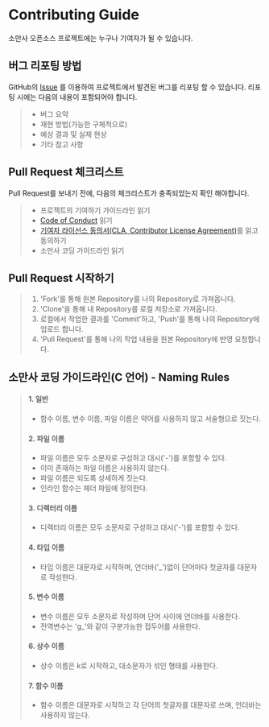 Contributing Guide
==================
소만사 오픈소스 프로젝트에는 누구나 기여자가 될 수 있습니다.

버그 리포팅 방법
-----------
GitHub의 [Issue]() 를 이용하여 프로젝트에서 발견된 버그를 리포팅 할 수 있습니다. 
리포팅 시에는 다음의 내용이 포함되어야 합니다.
>* 버그 요약
>* 재현 방법(가능한 구체적으로)
>* 예상 결과 및 실제 현상
>* 기타 참고 사항

Pull Request 체크리스트
-------------------------
Pull Request를 보내기 전에, 다음의 체크리스트가 충족되었는지 확인 해야합니다.
>* 프로젝트의 기여하기 가이드라인 읽기
>* [Code of Conduct](https://github.com/sim1st/endpointdlp/blob/master/CODE_OF_CONDUCT.md) 읽기
>* [기여자 라이선스 동의서(CLA, Contributor License Agreement)](https://github.com/sim1st/endpointdlp/blob/master/CONTRIBUTOR_LICENSE_AGREEMENT.md)를 읽고 동의하기
>* 소만사 코딩 가이드라인 읽기

Pull Request 시작하기
--------
>1. 'Fork'를 통해 원본 Repository를 나의 Repository로 가져옵니다.
>2. 'Clone'을 통해 내 Repository를 로컬 저장소로 가져옵니다.
>3. 로컬에서 작업한 결과를 'Commit'하고, 'Push'를 통해 나의 Repository에 업로드 합니다.
>4. 'Pull Request'를 통해 나의 작업 내용을 원본 Repository에 반영 요청합니다.

소만사 코딩 가이드라인(C 언어) - Naming Rules
------------------
  >#### 1. 일반
  >* 함수 이름, 변수 이름, 파일 이름은 약어를 사용하지 않고 서술형으로 짓는다.
  >#### 2. 파일 이름
  >* 파일 이름은 모두 소문자로 구성하고 대시('-')를 포함할 수 있다.
  >* 이미 존재하는 파일 이름은 사용하지 않는다.
  >* 파일 이름은 되도록 상세하게 짓는다.
  >* 인라인 함수는 헤더 파일에 정의한다.
  >#### 3. 디렉터리 이름
  >* 디렉터리 이름은 모두 소문자로 구성하고 대시('-')를 포함할 수 있다.
  >#### 4. 타입 이름
  >* 타입 이름은 대문자로 시작하며, 언더바('_')없이 단어마다 첫글자를 대문자로 작성한다.
  >#### 5. 변수 이름 
  >* 변수 이름은 모두 소문자로 작성하며 단어 사이에 언더바를 사용한다.
  >* 전역변수는 'g_'와 같이 구분가능한 접두어를 사용한다.
  >#### 6. 상수 이름
  >* 상수 이름은 k로 시작하고, 대소문자가 섞인 형태를 사용한다.
  >#### 7. 함수 이름
  >* 함수 이름은 대문자로 시작하고 각 단어의 첫글자를 대문자로 쓰며, 언더바는 사용하지 않는다.
